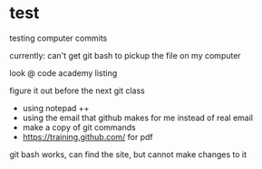 # test
testing computer commits

currently: can't get git bash to pickup the file on my computer

look @ code academy listing

figure it out before the next git class

- using notepad ++
- using the email that github makes for me instead of real email
- make a copy of git commands
- https://training.github.com/ for pdf

git bash works, can find the site, but cannot make changes to it
